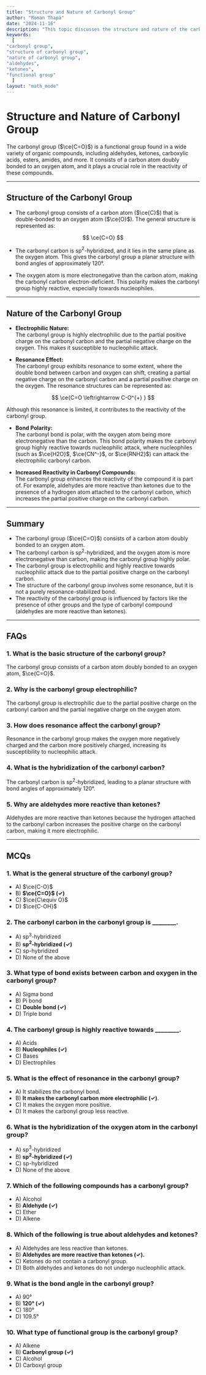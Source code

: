```yaml
---
title: "Structure and Nature of Carbonyl Group"
author: "Roman Thapa"
date: "2024-11-16"
description: "This topic discusses the structure and nature of the carbonyl group, which is the functional group present in aldehydes, ketones, carboxylic acids, and other carbonyl compounds."
keywords:
  [
"carbonyl group",
"structure of carbonyl group",
"nature of carbonyl group",
"aldehydes",
"ketones",
"functional group"
  ]
layout: "math_mode"
---
```


# Structure and Nature of Carbonyl Group

The carbonyl group ($\ce{C=O}$) is a functional group found in a wide variety of organic compounds, including aldehydes, ketones, carboxylic acids, esters, amides, and more. It consists of a carbon atom doubly bonded to an oxygen atom, and it plays a crucial role in the reactivity of these compounds.

---

## Structure of the Carbonyl Group

- The carbonyl group consists of a carbon atom ($\ce{C}$) that is double-bonded to an oxygen atom ($\ce{O}$). The general structure is represented as:

$$
\ce{C=O}
$$

- The carbonyl carbon is sp$^2$-hybridized, and it lies in the same plane as the oxygen atom. This gives the carbonyl group a planar structure with bond angles of approximately 120°.

- The oxygen atom is more electronegative than the carbon atom, making the carbonyl carbon electron-deficient. This polarity makes the carbonyl group highly reactive, especially towards nucleophiles.

---

## Nature of the Carbonyl Group

- **Electrophilic Nature:**  
  The carbonyl group is highly electrophilic due to the partial positive charge on the carbonyl carbon and the partial negative charge on the oxygen. This makes it susceptible to nucleophilic attack.

- **Resonance Effect:**  
  The carbonyl group exhibits resonance to some extent, where the double bond between carbon and oxygen can shift, creating a partial negative charge on the carbonyl carbon and a partial positive charge on the oxygen. The resonance structures can be represented as:

$$
\ce{C=O \leftrightarrow C-O^{+} }
$$

Although this resonance is limited, it contributes to the reactivity of the carbonyl group.

- **Bond Polarity:**  
  The carbonyl bond is polar, with the oxygen atom being more electronegative than the carbon. This bond polarity makes the carbonyl group highly reactive towards nucleophilic attack, where nucleophiles (such as $\ce{H2O}$, $\ce{CN^-}$, or $\ce{RNH2}$) can attack the electrophilic carbonyl carbon.

- **Increased Reactivity in Carbonyl Compounds:**  
  The carbonyl group enhances the reactivity of the compound it is part of. For example, aldehydes are more reactive than ketones due to the presence of a hydrogen atom attached to the carbonyl carbon, which increases the partial positive charge on the carbonyl carbon.

---

## Summary

- The carbonyl group ($\ce{C=O}$) consists of a carbon atom doubly bonded to an oxygen atom.
- The carbonyl carbon is sp$^2$-hybridized, and the oxygen atom is more electronegative than carbon, making the carbonyl group highly polar.
- The carbonyl group is electrophilic and highly reactive towards nucleophilic attack due to the partial positive charge on the carbonyl carbon.
- The structure of the carbonyl group involves some resonance, but it is not a purely resonance-stabilized bond.
- The reactivity of the carbonyl group is influenced by factors like the presence of other groups and the type of carbonyl compound (aldehydes are more reactive than ketones).

---

## FAQs

### 1. What is the basic structure of the carbonyl group?

The carbonyl group consists of a carbon atom doubly bonded to an oxygen atom, $\ce{C=O}$.

### 2. Why is the carbonyl group electrophilic?

The carbonyl group is electrophilic due to the partial positive charge on the carbonyl carbon and the partial negative charge on the oxygen atom.

### 3. How does resonance affect the carbonyl group?

Resonance in the carbonyl group makes the oxygen more negatively charged and the carbon more positively charged, increasing its susceptibility to nucleophilic attack.

### 4. What is the hybridization of the carbonyl carbon?

The carbonyl carbon is sp$^2$-hybridized, leading to a planar structure with bond angles of approximately 120°.

### 5. Why are aldehydes more reactive than ketones?

Aldehydes are more reactive than ketones because the hydrogen attached to the carbonyl carbon increases the positive charge on the carbonyl carbon, making it more electrophilic.

---

## MCQs

### 1. What is the general structure of the carbonyl group?
- A) $\ce{C-O}$  
- B) **$\ce{C=O}$ (✓)**  
- C) $\ce{C\equiv O}$  
- D) $\ce{C-OH}$

### 2. The carbonyl carbon in the carbonyl group is ________.
- A) sp$^3$-hybridized  
- B) **sp$^2$-hybridized (✓)**  
- C) sp-hybridized  
- D) None of the above

### 3. What type of bond exists between carbon and oxygen in the carbonyl group?
- A) Sigma bond  
- B) Pi bond  
- C) **Double bond (✓)**  
- D) Triple bond

### 4. The carbonyl group is highly reactive towards ________.
- A) Acids  
- B) **Nucleophiles (✓)**  
- C) Bases  
- D) Electrophiles

### 5. What is the effect of resonance in the carbonyl group?
- A) It stabilizes the carbonyl bond.  
- B) **It makes the carbonyl carbon more electrophilic (✓)**.  
- C) It makes the oxygen more positive.  
- D) It makes the carbonyl group less reactive.

### 6. What is the hybridization of the oxygen atom in the carbonyl group?
- A) sp$^3$-hybridized  
- B) **sp$^2$-hybridized (✓)**  
- C) sp-hybridized  
- D) None of the above

### 7. Which of the following compounds has a carbonyl group?
- A) Alcohol  
- B) **Aldehyde (✓)**  
- C) Ether  
- D) Alkene

### 8. Which of the following is true about aldehydes and ketones?
- A) Aldehydes are less reactive than ketones.  
- B) **Aldehydes are more reactive than ketones (✓).**  
- C) Ketones do not contain a carbonyl group.  
- D) Both aldehydes and ketones do not undergo nucleophilic attack.

### 9. What is the bond angle in the carbonyl group?
- A) 90°  
- B) **120° (✓)**  
- C) 180°  
- D) 109.5°

### 10. What type of functional group is the carbonyl group?
- A) Alkene  
- B) **Carbonyl group (✓)**  
- C) Alcohol  
- D) Carboxyl group
